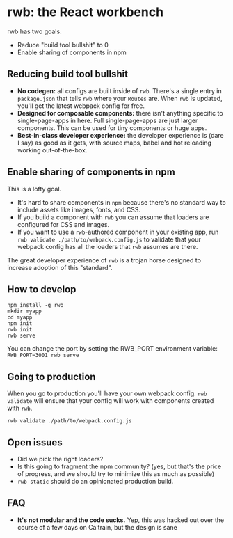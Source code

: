 # rwb: the React workbench

rwb has two goals.

  * Reduce "build tool bullshit" to 0
  * Enable sharing of components in npm

## Reducing build tool bullshit

  * **No codegen:** all configs are built inside of `rwb`. There's a single entry in `package.json` that tells `rwb` where your `Routes` are. When `rwb` is updated, you'll get the latest webpack config for free.
  * **Designed for composable components:** there isn't anything specific to single-page-apps in here. Full single-page-apps are just larger components. This can be used for tiny components or huge apps.
  * **Best-in-class developer experience:** the developer experience is (dare I say) as good as it gets, with source maps, babel and hot reloading working out-of-the-box.

## Enable sharing of components in npm

This is a lofty goal.

  * It's hard to share components in `npm` because there's no standard way to include assets like images, fonts, and CSS.
  * If you build a component with `rwb` you can assume that loaders are configured for CSS and images.
  * If you want to use a `rwb`-authored component in your existing app, run `rwb validate ./path/to/webpack.config.js` to validate that your webpack config has all the loaders that `rwb` assumes are there.

The great developer experience of `rwb` is a trojan horse designed to increase adoption of this "standard".

## How to develop

```
npm install -g rwb
mkdir myapp
cd myapp
npm init
rwb init
rwb serve
```

You can change the port by setting the RWB_PORT environment variable: `RWB_PORT=3001 rwb serve`

## Going to production

When you go to production you'll have your own webpack config. `rwb validate` will ensure that your config will work with components created with `rwb`.

```
rwb validate ./path/to/webpack.config.js
```

## Open issues

  * Did we pick the right loaders?
  * Is this going to fragment the npm community? (yes, but that's the price of progress, and we should try to minimize this as much as possible)
  * `rwb static` should do an opinionated production build.

## FAQ

  * **It's not modular and the code sucks.** Yep, this was hacked out over the course of a few days on Caltrain, but the design is sane
